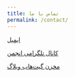 ```yaml
---
title: تماس با ما
permalink: /contact/
---
```


[ایمیل](mailto:srezas.2017+tb@gmail.com)

[کانال تلگرامی انجمن](https://t.me/tafakor_yazduni)

[مخزن گیت‌هاب وبلاگ](https://github.com/TafakorYU/blog)
